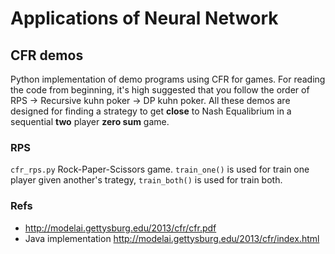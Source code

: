 # Applications of Neural Network

## CFR demos
Python implementation of demo programs using CFR for games. For
reading the code from beginning, it's high suggested that you follow the order of RPS -> Recursive kuhn poker -> DP kuhn poker. All these demos are designed for finding
a strategy to get **close** to Nash Equalibrium in a sequential **two** player **zero sum** game.

### RPS
`cfr_rps.py` Rock-Paper-Scissors game. `train_one()` is used for train one player given another's trategy, `train_both()` is used for train both.
### Refs
- http://modelai.gettysburg.edu/2013/cfr/cfr.pdf
- Java implementation http://modelai.gettysburg.edu/2013/cfr/index.html
